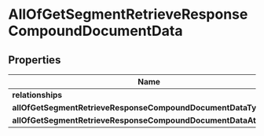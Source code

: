 # AllOfGetSegmentRetrieveResponseCompoundDocumentData

## Properties
Name | Type | Description | Notes
------------ | ------------- | ------------- | -------------
**relationships** | **Object** |  |  [optional]
**allOfGetSegmentRetrieveResponseCompoundDocumentDataType** | [**SegmentEnum**](SegmentEnum.md) |  |  [optional]
**allOfGetSegmentRetrieveResponseCompoundDocumentDataAttributes** | **Object** |  |  [optional]
